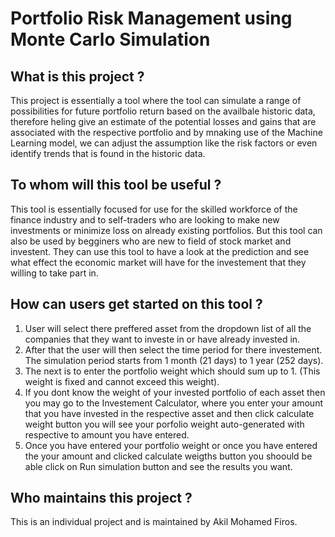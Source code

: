 # Portfolio Risk Management using Monte Carlo Simulation

## What is this project ?

This project is essentially a tool where the tool can simulate a range of possibilities for future portfolio return based on the availbale historic data, therefore heling give an estimate of the potential losses and gains that are associated with the respective portfolio and by mnaking use of the Machine Learning model, we can adjust the assumption like the risk factors or even identify trends that is found in the historic data.  

## To whom will this tool be useful ? 

This tool is essentially focused for use for the skilled workforce of the finance industry and to self-traders who are looking to make new investments or minimize loss on already existing portfolios. But this tool can also be used by begginers who are new to field of stock market and investent.  They can use this tool to have a look at the prediction and see what effect the economic market will have for the investement that they willing to take part in.

## How can users get started on this tool ?

1. User will select there preffered asset from the dropdown list of all the companies that  they want to investe in or have already invested in. 
2. After that the user will then select the time period for there investement. The simulation period starts from 1 month (21 days) to 1 year (252 days). 
3. The next is to enter the portfolio weight which should sum up to 1. (This weight is fixed and cannot exceed this weight). 
4. If you dont know the weight of your invested portfolio of each asset then you may go to the Investement Calculator, where you enter your amount that you have invested in the respective asset and then click calculate weight button you will see your porfolio weight auto-generated with respective to amount you have entered. 
5. Once you have entered your portfolio weight or once you have entered the your amount and clicked calculate weigths button you shoould be able click on Run simulation button and see the results you want. 

## Who maintains this project ? 

This is an individual project and is maintained by Akil Mohamed Firos. 
